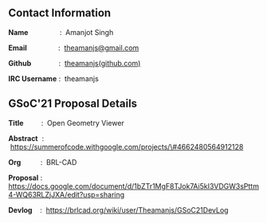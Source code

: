 ## Contact Information

**Name**                :  Amanjot Singh

**Email**                :  <theamanjs@gmail.com>

**Github**              :
 [theamanjs(github.com)](https://github.com/theamanjs/)

**IRC Username** :  theamanjs

## GSoC'21 Proposal Details

**Title**         :  Open Geometry Viewer

**Abstract**  :
 https://summerofcode.withgoogle.com/projects/\#4662480564912128

**Org**          :  BRL-CAD

**Proposal** :
<https://docs.google.com/document/d/1bZTr1MgF8TJok7Ai5kI3VDGW3sPttm4-WQ63RLZjJXA/edit?usp=sharing>

**Devlog**    :  https://brlcad.org/wiki/user/Theamanjs/GSoC21DevLog
